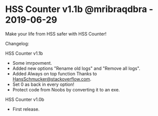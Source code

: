 HSS Counter v1.1b
@mribraqdbra - 2019-06-29
==============================

Make your life from HSS safer with HSS Counter!



Changelog:

HSS Counter v1.1b

* Some imrpovment.
* Added new options "Rename old logs" and "Remove all logs".
* Added Always on top function Thanks to HansSchmucker@stackoverflow.com.
* Set 0 as back in every option!
* Protect code from Noobs by converting it to an exe.

HSS Counter v1.0b

* First release.



